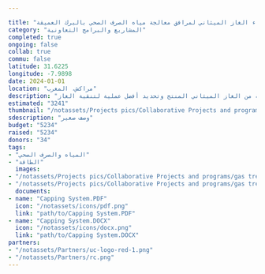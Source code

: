 ```yaml
---

title: "نظام غطاء الغاز الميثاني لمرافق معالجة مياه الصرف الصحي بالبرك العميقة"
category: "المشاريع والبرامج التعاونية"
completed: true
ongoing: false
collab: true
commu: false
latitude: 31.6225
longitude: -7.9898
date: 2024-01-01
location: "مراكش، المغرب"
description: "كان مشروع التخرج الهندسي البيئي لعامي 2018-2019 متمحورًا حول تصميم نظام غطاء للغاز الميثاني لبرك الاختزال اللاهوائي لمعالجة مياه الصرف الصحي. يمكن استخدام الغاز الميثاني المحتمل لنماذج أفران الفخار الجديدة أو للاستخدام المنزلي. تم تصميم مفاعل دفعي صغير المقاس حاليًا للتحقق من حجم الأمتار المكعبة من الغاز الميثاني المنتج وتحديد أفضل عملية لتنقية الغاز."
estimated: "3241"
thumbnail: "/notassets/Projects pics/Collaborative Projects and programs/gas treatment/pic2.webp"
sdescription: "وصف صغير"
budget: "5234"
raised: "5234"
donors: "34"
tags:
- "المياه والصرف الصحي"
- "الطاقة"
  images:
- "/notassets/Projects pics/Collaborative Projects and programs/gas treatment/pic2.webp"
- "/notassets/Projects pics/Collaborative Projects and programs/gas treatment/pic1.webp"
  documents:
- name: "Capping System.PDF"
  icon: "/notassets/icons/pdf.png"
  link: "path/to/Capping System.PDF"
- name: "Capping System.DOCX"
  icon: "/notassets/icons/docx.png"
  link: "path/to/Capping System.DOCX"
partners:
- "/notassets/Partners/uc-logo-red-1.png"
- "/notassets/Partners/rc.png"
---
```

